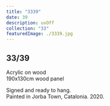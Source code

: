 ```yaml
---
title: "3339"
date: 39
description: uvOff
collection: "33"
featuredImage: ./3339.jpg
---
```


## 33/39

Acrylic on wood<br/>
190x130cm wood panel

Signed and ready to hang.<br/>
Painted in Jorba Town, Catalonia. 2020.